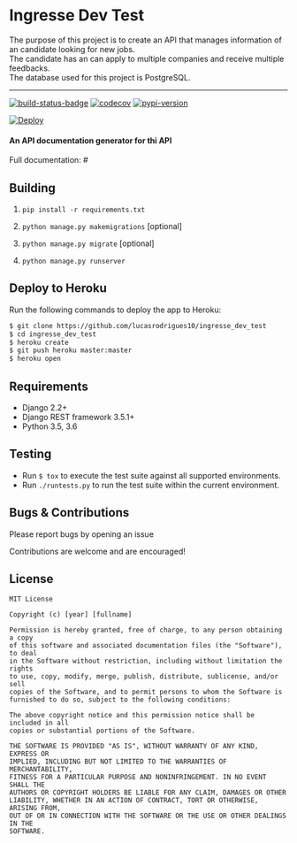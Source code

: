 # Ingresse Dev Test

The purpose of this project is to create an API that manages information of an candidate looking 
for new jobs.  <br>
The candidate has an can apply to multiple companies and receive multiple feedbacks. <br>
The database used for this project is PostgreSQL.

---

[![build-status-badge]][build-status]
[![codecov](https://codecov.io/gh/marcgibbons/django-rest-swagger/branch/master/graph/badge.svg)](https://codecov.io/gh/marcgibbons/django-rest-swagger)
[![pypi-version]][pypi]


[![Deploy](https://www.herokucdn.com/deploy/button.svg)](https://heroku.com/deploy)


#### An API documentation generator for thi API

Full documentation: #


## Building

1. `pip install -r requirements.txt`

2. `python manage.py makemigrations` [optional]

3. `python manage.py migrate` [optional]

4. `python manage.py runserver`


## Deploy to Heroku

Run the following commands to deploy the app to Heroku:

```sh
$ git clone https://github.com/lucasrodrigues10/ingresse_dev_test
$ cd ingresse_dev_test
$ heroku create
$ git push heroku master:master
$ heroku open
```

## Requirements
* Django 2.2+
* Django REST framework 3.5.1+
* Python 3.5, 3.6

## Testing

- Run `$ tox` to execute the test suite against all supported environments.
- Run `./runtests.py` to run the test suite within the current environment.

## Bugs & Contributions

Please report bugs by opening an issue

Contributions are welcome and are encouraged!

## License
```
MIT License

Copyright (c) [year] [fullname]

Permission is hereby granted, free of charge, to any person obtaining a copy
of this software and associated documentation files (the "Software"), to deal
in the Software without restriction, including without limitation the rights
to use, copy, modify, merge, publish, distribute, sublicense, and/or sell
copies of the Software, and to permit persons to whom the Software is
furnished to do so, subject to the following conditions:

The above copyright notice and this permission notice shall be included in all
copies or substantial portions of the Software.

THE SOFTWARE IS PROVIDED "AS IS", WITHOUT WARRANTY OF ANY KIND, EXPRESS OR
IMPLIED, INCLUDING BUT NOT LIMITED TO THE WARRANTIES OF MERCHANTABILITY,
FITNESS FOR A PARTICULAR PURPOSE AND NONINFRINGEMENT. IN NO EVENT SHALL THE
AUTHORS OR COPYRIGHT HOLDERS BE LIABLE FOR ANY CLAIM, DAMAGES OR OTHER
LIABILITY, WHETHER IN AN ACTION OF CONTRACT, TORT OR OTHERWISE, ARISING FROM,
OUT OF OR IN CONNECTION WITH THE SOFTWARE OR THE USE OR OTHER DEALINGS IN THE
SOFTWARE.
```

[build-status-badge]: https://travis-ci.org/marcgibbons/django-rest-swagger.svg?branch=master
[build-status]: https://travis-ci.org/marcgibbons/django-rest-swagger
[pypi-version]: https://img.shields.io/pypi/v/django-rest-swagger.svg
[pypi]: https://pypi.python.org/pypi/django-rest-swagger
[license]: https://pypi.python.org/pypi/django-rest-swagger/
[docs-badge]: https://readthedocs.io/projects/django-rest-swagger/badge/
[docs]: http://django-rest-swagger.readthedocs.io/